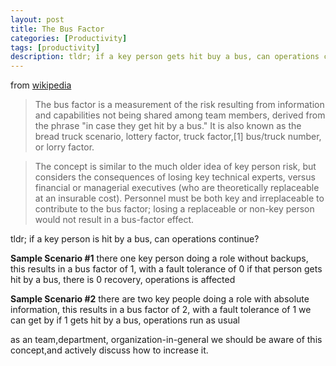 ```yaml
---
layout: post
title: The Bus Factor
categories: [Productivity]
tags: [productivity]
description: tldr; if a key person gets hit buy a bus, can operations continue?
---
```


from [wikipedia](https://en.wikipedia.org/wiki/Bus_factor)

> The bus factor is a measurement of the risk resulting from information and capabilities not being shared among team members, derived from the phrase "in case they get hit by a bus." It is also known as the bread truck scenario, lottery factor, truck factor,[1] bus/truck number, or lorry factor.

> The concept is similar to the much older idea of key person risk, but considers the consequences of losing key technical experts, versus financial or managerial executives (who are theoretically replaceable at an insurable cost). Personnel must be both key and irreplaceable to contribute to the bus factor; losing a replaceable or non-key person would not result in a bus-factor effect.


tldr; if a key person is hit by a bus, can operations continue?

**Sample Scenario #1**
there one key person doing a role without backups, 
this results in a bus factor of 1, with a fault tolerance of 0
if that  person gets hit by a bus, there is 0 recovery, operations is affected

**Sample Scenario #2**
there are two key people doing a role with absolute information,
this results in a bus factor of 2, with a fault tolerance of 1
we can get by if 1 gets hit by a bus, 
operations run as usual

as an team,department, organization-in-general we should be aware of this concept,and actively discuss how to increase it.

